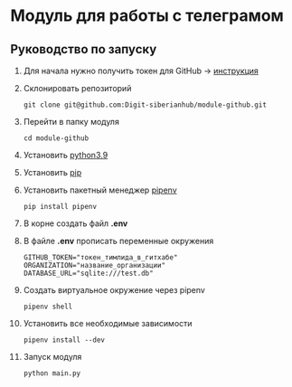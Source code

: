 # Модуль для работы с телеграмом

## Руководство по запуску

1. Для начала нужно получить токен для GitHub -> [инструкция](https://docs.github.com/en/authentication/keeping-your-account-and-data-secure/creating-a-personal-access-token)

2. Склонировать репозиторий

    ````git clone git@github.com:Digit-siberianhub/module-github.git````

3. Перейти в папку модуля

    ```cd module-github```

4. Установить [python3.9](https://www.python.org/downloads/)

5. Установить [pip](https://pip.pypa.io/en/stable/installation/)

6. Установить пакетный менеджер [pipenv](https://webdevblog.ru/pipenv-rukovodstvo-po-novomu-instrumentu-python/)

    ```pip install pipenv```

7. В корне создать файл **.env**

8. В файле **.env** прописать переменные окружения
    ```
    GITHUB_TOKEN="токен_тимлида_в_гитхабе"
    ORGANIZATION="название_организации"
    DATABASE_URL="sqlite:///test.db"
    ```

9. Создать виртуальное окружение через pipenv

    ```pipenv shell```

10. Установить все необходимые зависимости

    ```pipenv install --dev```

11. Запуск модуля

    ```python main.py```
